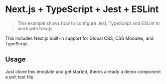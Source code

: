 # Next.js + TypeScript + Jest + ESLint

> This example shows how to configure Jest, TypeScript and ESLint to work with Nextjs

This includes Next.js built-in support for Global CSS, CSS Modules, and TypeScript.

## Usage

Just clone this template and get started, theres already a demo component a unit test file.
